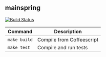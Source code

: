 mainspring
----------
[![Build Status](https://travis-ci.org/banterability/mainspring.svg?branch=master)](https://travis-ci.org/banterability/mainspring)

Command      | Description
-------      | ------------
`make build` | Compile from Coffeescript
`make test`  | Compile and run tests
